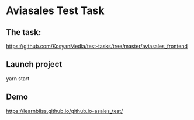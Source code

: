 # Aviasales Test Task

## The task: 
https://github.com/KosyanMedia/test-tasks/tree/master/aviasales_frontend

## Launch project
yarn start

## Demo
https://learnbliss.github.io/github.io-asales_test/

